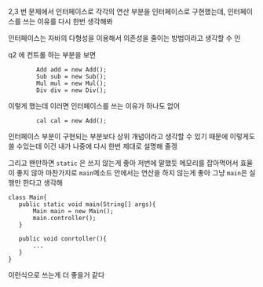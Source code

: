 2,3 번 문제에서 인터페이스로 각각의 연산 부분을 인터페이스로 구현했는데,
인터페이스를 쓰는 이유를 다시 한번 생각해봐

인터페이스는 자바의 다형성을 이용해서 의존성을 줄이는 방법이라고 생각할 수 인
 
q2 에 컨트롤 하는 부분을 보면

            Add add = new Add();
            Sub sub = new Sub();
            Mul mul = new Mul();
            Div div = new Div();
            
이렇게 했는데 이러면 인터페이스를 쓰는 이유가 하나도 없어

            cal cal = new Add();

인터페이스 부분이 구현되는 부분보다 상위 개념이라고 생각할 수 있기 때문에  이렇게도 쓸 수있는데 이건 내가 나중에 다시 한번 제대로 설명해 줄겡 

그리고 왠만하면 `static` 은 쓰지 않는게 좋아 
저번에 말했듯 메모리를 잡아먹어서 효율이 좋지 않아
마찬가지로 `main`메소드 안에서는 연산을 하지 않는게 좋아 그냥 `main`은 실행만 한다고 생각해
 
 ```{.java}
 class Main{
    public static void main(String[] args){
        Main main = new Main();
        main.controller();
    }

    public void conrtoller(){
        ...
    }
}

```


이런식으로 쓰는게 더 좋을거 같다 
